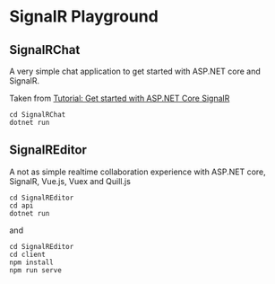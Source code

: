 # SignalR Playground

## SignalRChat

A very simple chat application to get started with ASP.NET core and SignalR.  

Taken from [Tutorial: Get started with ASP.NET Core SignalR](https://docs.microsoft.com/en-us/aspnet/core/tutorials/signalr?view=aspnetcore-2.2&tabs=visual-studio|)

```
cd SignalRChat
dotnet run
```

## SignalREditor

A not as simple realtime collaboration experience with ASP.NET core, SignalR, Vue.js, Vuex and Quill.js

```
cd SignalREditor
cd api
dotnet run
```
and
```
cd SignalREditor
cd client
npm install
npm run serve
```